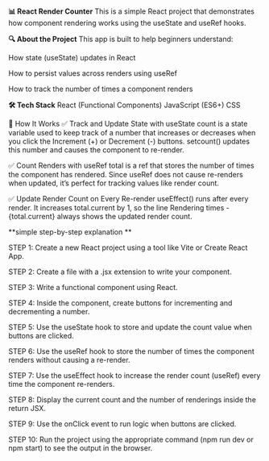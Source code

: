 **📊 React Render Counter**
This is a simple React project that demonstrates how component rendering works using the useState and useRef hooks.

**🔍 About the Project**
This app is built to help beginners understand:

How state (useState) updates in React

How to persist values across renders using useRef

How to track the number of times a component renders


**🛠️ Tech Stack**
React (Functional Components)
JavaScript (ES6+)
CSS

🚀 How It Works
✅ Track and Update State with useState
count is a state variable used to keep track of a number that increases or decreases when you click the Increment (+) or Decrement (-) buttons.
setcount() updates this number and causes the component to re-render.

✅  Count Renders with useRef
total is a ref that stores the number of times the component has rendered.
Since useRef does not cause re-renders when updated, it’s perfect for tracking values like render count.

✅  Update Render Count on Every Re-render
useEffect() runs after every render.
It increases total.current by 1, so the line Rendering times - {total.current} always shows the updated render count.


**simple step-by-step explanation **

STEP 1: Create a new React project using a tool like Vite or Create React App.

STEP 2: Create a file with a .jsx extension to write your component.

STEP 3: Write a functional component using React.

STEP 4: Inside the component, create buttons for incrementing and decrementing a number.

STEP 5: Use the useState hook to store and update the count value when buttons are clicked.

STEP 6: Use the useRef hook to store the number of times the component renders without causing a re-render.

STEP 7: Use the useEffect hook to increase the render count (useRef) every time the component re-renders.

STEP 8: Display the current count and the number of renderings inside the return JSX.

STEP 9: Use the onClick event to run logic when buttons are clicked.

STEP 10: Run the project using the appropriate command (npm run dev or npm start) to see the output in the browser.
